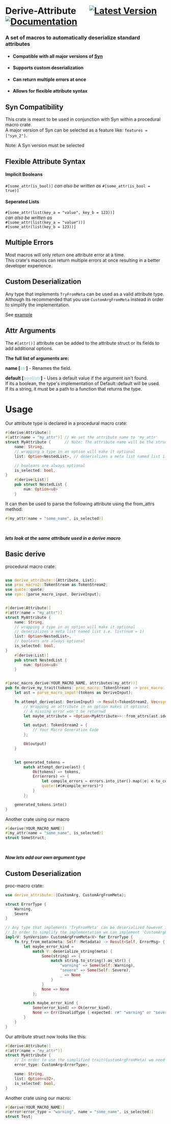 
# Derive-Attribute &emsp; [![Latest Version]][crates.io] [![Documentation]][docs.rs]

[Latest Version]: https://img.shields.io/crates/v/derive-attribute.svg
[crates.io]: https://crates.io/crates/derive-attribute

[Documentation]: https://docs.rs/derive-attribute/badge.svg
[docs.rs]: https://docs.rs/derive-attribute

### **A set of macros to automatically deserialize standard attributes**
- #### Compatible with all major versions of [Syn](https://crates.io/crates/syn)
- #### Supports custom deserialization
- #### Can return multiple errors at once
- #### Allows for flexible attribute syntax

## Syn Compatibility
This crate is meant to be used in conjunction with Syn within a procedural macro crate.<br/>
A major version of Syn can be selected as a feature like: `features = ["syn_2"]`.

Note: A Syn version must be selected


## Flexible Attribute Syntax

#### **Implicit Booleans**
` #[some_attr(is_bool)] ` *can also be written as* ` #[some_attr(is_bool = true)] ` <br/>
#### **Seperated Lists**
` #[some_attr(list(key_a = "value", key_b = 123))] `
<br/>
*can also be written as*
<br/>
` #[some_attr(list(key_a = "value"))] ` <br/>
` #[some_attr(list(key_b = 123))] `


## Multiple Errors
Most macros will only return one attribute error at a time. </br>
This crate's macros can return multiple errors at once resulting in a better developer experience.

## Custom Deserialization
Any type that implements `TryFromMeta` can be used as a valid attribute type. </br>
Although Its recommended that you use `CustomArgFromMeta` instead in order to simplify the implementation.

See [example](#custom-deserialization-1)
<br/>

## Attr Arguments
The `#[attr()]` attribute can be added to the attribute struct or its fields to add additional options.

**The full list of arguments are:**

**name [<span style = "color: lightblue">str</span>]** - Renames the field.

**default [<span style = "color: lightblue">bool/str</span>]** - Uses a default value if the argument isn't found.
<span style = "font-size: 10px"> </span><br/>
If its a boolean, the type's implementation of Default::default will be used. \
If its a string, it must be a path to a function that returns the type. 

# Usage
Our attribute type is declared in a procedural macro crate:
```rust
#[derive(Attribute)]
#[attr(name = "my_attr")] // We set the attribute name to 'my_attr'
struct MyAttribute {      // Note: The attribute name will be the struct name in snake_case by default
    name: String,
    // wrapping a type in an option will make it optional
    list: Option<NestedList>, // deserializes a meta list named list i.e. list(num = 1)

    // booleans are always optional
    is_selected: bool,
}
    #[derive(List)]
    pub struct NestedList {
        num: Option<u8>
    }
```
It can then be used to parse the following attribute using the from_attrs method:

```rust
#[my_attr(name = "some_name", is_selected)]
```
<br/>

***lets look at the same attribute used in a derive macro***

## Basic derive

procedural macro crate:
```rust

use derive_attribute::{Attribute, List};
use proc_macro2::TokenStream as TokenStream2;
use quote::quote;
use syn::{parse_macro_input, DeriveInput};


#[derive(Attribute)]
#[attr(name = "my_attr")]
struct MyAttribute {
    name: String,
    // wrapping a type in an option will make it optional
    // deserializes a meta list named list i.e. list(num = 1) 
    list: Option<NestedList>,
    // booleans are always optional
    is_selected: bool,
}
    #[derive(List)]
    pub struct NestedList {
        num: Option<u8>
    }


#[proc_macro_derive(YOUR_MACRO_NAME, attributes(my_attr))]
pub fn derive_my_trait(tokens: proc_macro::TokenStream) -> proc_macro::TokenStream {
    let ast = parse_macro_input!(tokens as DeriveInput);

    fn attempt_derive(ast: DeriveInput) -> Result<TokenStream2, Vec<syn::Error>> {
        // Wrapping an attribute in an option makes it optional
        // A missing error won't be returnwd
        let maybe_attribute = <Option<MyAttribute>>::from_attrs(ast.ident.span(), &ast.attrs)?;

        let output: TokenStream2 = {
            // Your Macro Generation Code
        };

        Ok(output)
    }


    let generated_tokens = 
        match attempt_derive(ast) {
            Ok(tokens) => tokens,
            Err(errors) => {
                let compile_errors = errors.into_iter().map(|e| e.to_compile_error());
                quote!(#(#compile_errors)*)
            }
        };

    generated_tokens.into()
}
```

Another crate using our macro

```rust
#[derive(YOUR_MACRO_NAME)]
#[my_attr(name = "some_name", is_selected)]
struct SomeStruct;
```

<br/>

***Now lets add our own argument type***

## Custom Deserialization

proc-macro crate:
```rust
use derive_attribute::{CustomArg, CustomArgFromMeta};

struct ErrorType {
    Warning,
    Severe
}

// Any type that implements 'TryFromMeta' can be deserialized however its a bit verbose
// In order to simplify the implementation we can implement 'CustomArgFromMeta' instead and wrap our type in the 'CustomArg' struct
impl<V: SynVersion> CustomArgFromMeta<V> for ErrorType {
    fn try_from_meta(meta: Self::Metadata) -> Result<Self, ErrorMsg> {
        let maybe_error_kind = 
            match V::deserialize_string(meta) {
                Some(string) => {
                    match string.to_string().as_str() {
                        "warning" => Some(Self::Warning),
                        "severe" => Some(Self::Severe),
                        _ => None
                    }
                }
                None => None
            };

        match maybe_error_kind {
            Some(error_kind) => Ok(error_kind),
            None => Err(InvalidType { expected: r#" "warning" or "severe" "# })
        }
    }
}

```

Our attribute struct now looks like this: 
```rust
#[derive(Attribute)]
#[attr(name = "my_attr")]
struct MyAttribute {
    // In order to use the simplified trait(CustomArgFromMeta) we need to wrap our struct in 'CustomArg'
    error_type: CustomArg<ErrorType>,

    name: String,
    list: Option<u32>,
    is_selected: bool,
}
```
Another crate using our macro:
```rust
#[derive(YOUR_MACRO_NAME)]
#[error(error_type = "warning", name = "some_name", is_selected)]
struct Test;
```



